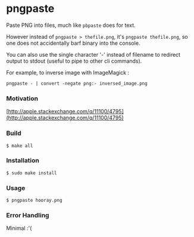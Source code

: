 pngpaste
========

Paste PNG into files, much like `pbpaste` does for text.

However instead of `pngpaste > thefile.png`, it's `pngpaste thefile.png`,
so one does not accidentally barf binary into the console.

You can also use the single character '-' instead of filename to redirect output to stdout (useful to pipe to other cli commands).

For example, to inverse image with ImageMagick :

    pngpaste - | convert -negate png:- inversed_image.png
    
### Motivation

[http://apple.stackexchange.com/q/11100/4795](http://apple.stackexchange.com/q/11100/4795)

### Build

    $ make all

### Installation

    $ sudo make install

### Usage

    $ pngpaste hooray.png

### Error Handling

Minimal :'(
